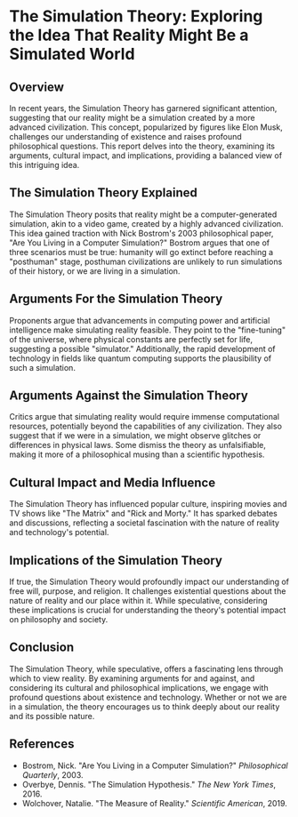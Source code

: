 # The Simulation Theory: Exploring the Idea That Reality Might Be a Simulated World

## Overview

In recent years, the Simulation Theory has garnered significant attention, suggesting that our reality might be a simulation created by a more advanced civilization. This concept, popularized by figures like Elon Musk, challenges our understanding of existence and raises profound philosophical questions. This report delves into the theory, examining its arguments, cultural impact, and implications, providing a balanced view of this intriguing idea.

## The Simulation Theory Explained

The Simulation Theory posits that reality might be a computer-generated simulation, akin to a video game, created by a highly advanced civilization. This idea gained traction with Nick Bostrom's 2003 philosophical paper, "Are You Living in a Computer Simulation?" Bostrom argues that one of three scenarios must be true: humanity will go extinct before reaching a "posthuman" stage, posthuman civilizations are unlikely to run simulations of their history, or we are living in a simulation.

## Arguments For the Simulation Theory

Proponents argue that advancements in computing power and artificial intelligence make simulating reality feasible. They point to the "fine-tuning" of the universe, where physical constants are perfectly set for life, suggesting a possible "simulator." Additionally, the rapid development of technology in fields like quantum computing supports the plausibility of such a simulation.

## Arguments Against the Simulation Theory

Critics argue that simulating reality would require immense computational resources, potentially beyond the capabilities of any civilization. They also suggest that if we were in a simulation, we might observe glitches or differences in physical laws. Some dismiss the theory as unfalsifiable, making it more of a philosophical musing than a scientific hypothesis.

## Cultural Impact and Media Influence

The Simulation Theory has influenced popular culture, inspiring movies and TV shows like "The Matrix" and "Rick and Morty." It has sparked debates and discussions, reflecting a societal fascination with the nature of reality and technology's potential.

## Implications of the Simulation Theory

If true, the Simulation Theory would profoundly impact our understanding of free will, purpose, and religion. It challenges existential questions about the nature of reality and our place within it. While speculative, considering these implications is crucial for understanding the theory's potential impact on philosophy and society.

## Conclusion

The Simulation Theory, while speculative, offers a fascinating lens through which to view reality. By examining arguments for and against, and considering its cultural and philosophical implications, we engage with profound questions about existence and technology. Whether or not we are in a simulation, the theory encourages us to think deeply about our reality and its possible nature.

## References

- Bostrom, Nick. "Are You Living in a Computer Simulation?" *Philosophical Quarterly*, 2003.
- Overbye, Dennis. "The Simulation Hypothesis." *The New York Times*, 2016.
- Wolchover, Natalie. "The Measure of Reality." *Scientific American*, 2019.